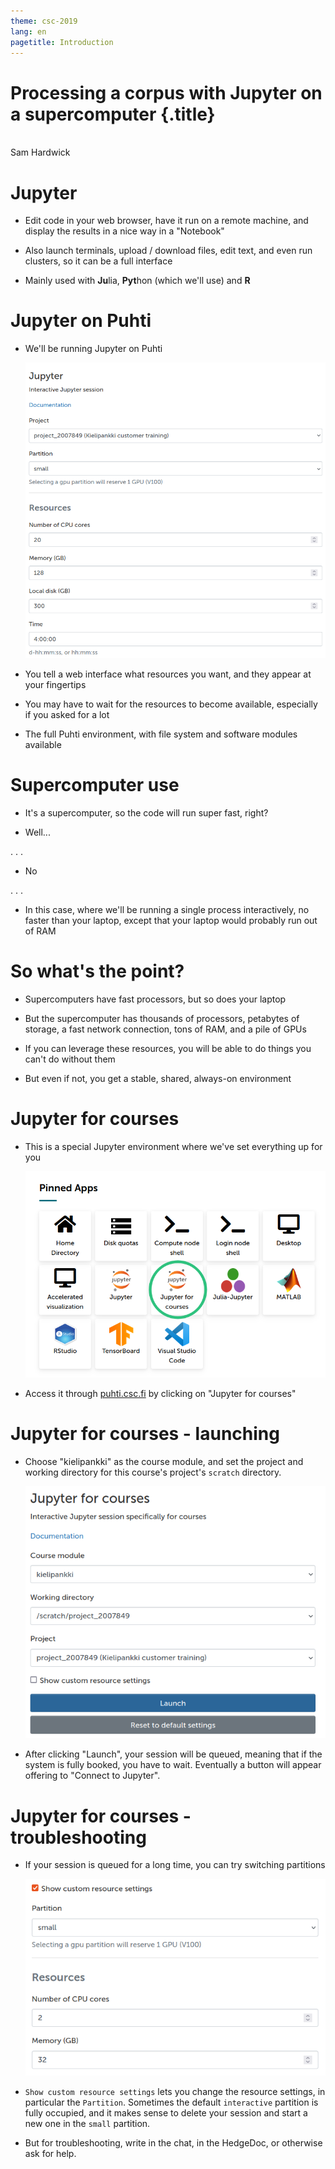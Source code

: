 ```yaml
---
theme: csc-2019
lang: en
pagetitle: Introduction
---
```


# Processing a corpus with Jupyter on a supercomputer {.title}

</br>Sam Hardwick

# Jupyter

* Edit code in your web browser, have it run on a remote machine, and display the results in a nice way in a "Notebook"

* Also launch terminals, upload / download files, edit text, and even run clusters, so it can be a full interface

* Mainly used with **Ju**lia, **Pyt**hon (which we'll use) and **R**

# Jupyter on Puhti

* We'll be running Jupyter on Puhti <div class="column"><img src="img/jupyter_menu.png"></div>

* You tell a web interface what resources you want, and they appear at your fingertips

* You may have to wait for the resources to become available, especially if you asked for a lot

* The full Puhti environment, with file system and software modules available

# Supercomputer use

* It's a supercomputer, so the code will run super fast, right?

* Well...

. . .

* No

. . .

* In this case, where we'll be running a single process interactively, no faster than your laptop, except that your laptop would probably run out of RAM

# So what's the point?

* Supercomputers have fast processors, but so does your laptop

* But the supercomputer has thousands of processors, petabytes of storage, a fast network connection, tons of RAM, and a pile of GPUs

* If you can leverage these resources, you will be able to do things you can't do without them

* But even if not, you get a stable, shared, always-on environment

# Jupyter for courses

* This is a special Jupyter environment where we've set everything up for you <div class="column"><img src="img/jupyter_for_courses.png"></div>

* Access it through [puhti.csc.fi](puhti.csc.fi) by clicking on "Jupyter for courses"

# Jupyter for courses - launching

* Choose "kielipankki" as the course module, and set the project and working directory for this course's project's `scratch` directory.<div class="column"><img src="img/jupyter_for_courses_menu.png"></div>

* After clicking "Launch", your session will be queued, meaning that if the system is fully booked, you have to wait. Eventually a button will appear offering to "Connect to Jupyter".

# Jupyter for courses - troubleshooting

* If your session is queued for a long time, you can try switching partitions <div class="column"><img src="img/jupyter_partition.png"></div>

* `Show custom resource settings` lets you change the resource settings, in particular the `Partition`. Sometimes the default `interactive` partition is fully occupied, and it makes sense to delete your session and start a new one in the `small` partition.

* But for troubleshooting, write in the chat, in the HedgeDoc, or otherwise ask for help.
